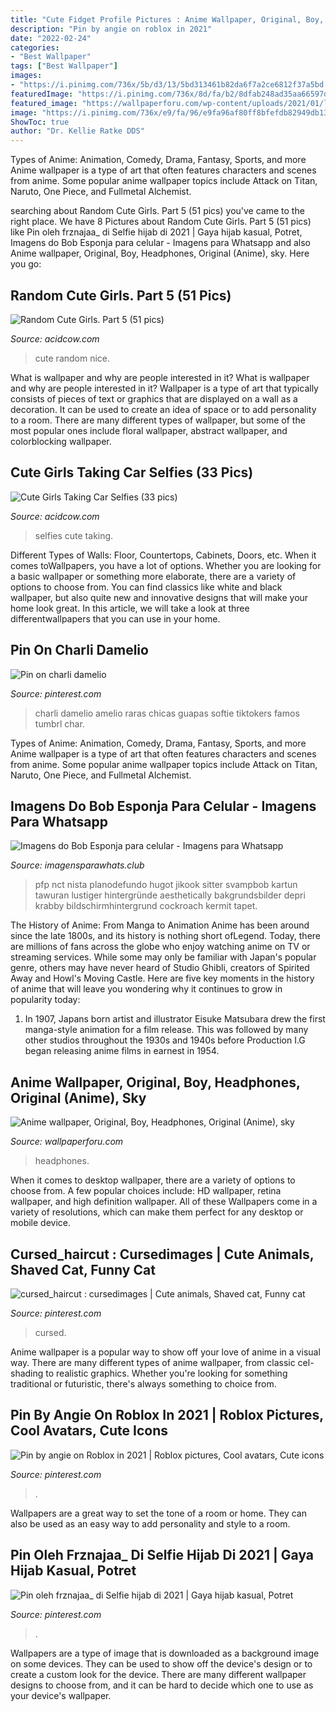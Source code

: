 ```yaml
---
title: "Cute Fidget Profile Pictures : Anime Wallpaper, Original, Boy, Headphones, Original (anime), Sky"
description: "Pin by angie on roblox in 2021"
date: "2022-02-24"
categories:
- "Best Wallpaper"
tags: ["Best Wallpaper"]
images:
- "https://i.pinimg.com/736x/5b/d3/13/5bd313461b82da6f7a2ce6812f37a5bd.jpg"
featuredImage: "https://i.pinimg.com/736x/8d/fa/b2/8dfab248ad35aa66597d7cb44632875e.jpg"
featured_image: "https://wallpaperforu.com/wp-content/uploads/2021/01/lofi-wallpaper-210106233211421280x1280.jpg"
image: "https://i.pinimg.com/736x/e9/fa/96/e9fa96af80ff8bfefdb82949db13162e.jpg"
ShowToc: true
author: "Dr. Kellie Ratke DDS"
---
```



Types of Anime: Animation, Comedy, Drama, Fantasy, Sports, and more
Anime wallpaper is a type of art that often features characters and scenes from anime. Some popular anime wallpaper topics include Attack on Titan, Naruto, One Piece, and Fullmetal Alchemist.

	

		
searching about Random Cute Girls. Part 5 (51 pics) you've came to the right place. We have 8 Pictures about Random Cute Girls. Part 5 (51 pics) like Pin oleh frznajaa_ di Selfie hijab di 2021 | Gaya hijab kasual, Potret, Imagens do Bob Esponja para celular - Imagens para Whatsapp and also Anime wallpaper, Original, Boy, Headphones, Original (Anime), sky. Here you go:
		
    
## Random Cute Girls. Part 5 (51 Pics)

<img loading=lazy src="https://cdn.acidcow.com/pics/20130305/nice_girls_38.jpg" onerror="this.onerror=null;this.src='https://tse3.mm.bing.net/th?id=OIP.jT_uCEIPOxJfRmoKprglVQHaJ4&amp;pid=15.1';" alt="Random Cute Girls. Part 5 (51 pics)">

_Source: acidcow.com_

>cute random nice. 

	

What is wallpaper and why are people interested in it?
What is wallpaper and why are people interested in it?
Wallpaper is a type of art that typically consists of pieces of text or graphics that are displayed on a wall as a decoration. It can be used to create an idea of space or to add personality to a room. There are many different types of wallpaper, but some of the most popular ones include floral wallpaper, abstract wallpaper, and colorblocking wallpaper.

    
## Cute Girls Taking Car Selfies (33 Pics)

<img loading=lazy src="https://cdn.acidcow.com/pics/20171004/cute_girls_taking_car_selfies_33.jpg" onerror="this.onerror=null;this.src='https://tse1.mm.bing.net/th?id=OIP.VSmkOlLTNGrHDpVieml7LgHaNK&amp;pid=15.1';" alt="Cute Girls Taking Car Selfies (33 pics)">

_Source: acidcow.com_

>selfies cute taking. 

	

Different Types of Walls: Floor, Countertops, Cabinets, Doors, etc.
When it comes toWallpapers, you have a lot of options. Whether you are looking for a basic wallpaper or something more elaborate, there are a variety of options to choose from. You can find classics like white and black wallpaper, but also quite new and innovative designs that will make your home look great. In this article, we will take a look at three differentwallpapers that you can use in your home.

    
## Pin On Charli Damelio

<img loading=lazy src="https://i.pinimg.com/736x/e9/fa/96/e9fa96af80ff8bfefdb82949db13162e.jpg" onerror="this.onerror=null;this.src='https://tse4.mm.bing.net/th?id=OIP.waBzX531iqS2tBQDyAn2RgHaNK&amp;pid=15.1';" alt="Pin on charli damelio">

_Source: pinterest.com_

>charli damelio amelio raras chicas guapas softie tiktokers famos tumbrl char. 

	

Types of Anime: Animation, Comedy, Drama, Fantasy, Sports, and more
Anime wallpaper is a type of art that often features characters and scenes from anime. Some popular anime wallpaper topics include Attack on Titan, Naruto, One Piece, and Fullmetal Alchemist.

    
## Imagens Do Bob Esponja Para Celular - Imagens Para Whatsapp

<img loading=lazy src="https://www.imagensparawhats.club/wp-content/uploads/2019/09/imagens-do-bob-esponja-5.jpg" onerror="this.onerror=null;this.src='https://tse2.mm.bing.net/th?id=OIP.osfyZC7ZOMtoJ47ZKQgXDwAAAA&amp;pid=15.1';" alt="Imagens do Bob Esponja para celular - Imagens para Whatsapp">

_Source: imagensparawhats.club_

>pfp nct nista planodefundo hugot jikook sitter svampbob kartun tawuran lustiger hintergründe aesthetically bakgrundsbilder depri krabby bildschirmhintergrund cockroach kermit tapet. 

	

The History of Anime: From Manga to Animation
Anime has been around since the late 1800s, and its history is nothing short ofLegend. Today, there are millions of fans across the globe who enjoy watching anime on TV or streaming services. While some may only be familiar with Japan's popular genre, others may have never heard of Studio Ghibli, creators of Spirited Away and Howl's Moving Castle. Here are five key moments in the history of anime that will leave you wondering why it continues to grow in popularity today:
1) In 1907, Japans born artist and illustrator Eisuke Matsubara drew the first manga-style animation for a film release. This was followed by many other studios throughout the 1930s and 1940s before Production I.G began releasing anime films in earnest in 1954.

    
## Anime Wallpaper, Original, Boy, Headphones, Original (Anime), Sky

<img loading=lazy src="https://wallpaperforu.com/wp-content/uploads/2021/01/lofi-wallpaper-210106233211421280x1280.jpg" onerror="this.onerror=null;this.src='https://tse3.mm.bing.net/th?id=OIP.2ODUrsx0-2bOE2nJIGWBJwHaHa&amp;pid=15.1';" alt="Anime wallpaper, Original, Boy, Headphones, Original (Anime), sky">

_Source: wallpaperforu.com_

>headphones. 

	

When it comes to desktop wallpaper, there are a variety of options to choose from. A few popular choices include: HD wallpaper, retina wallpaper, and high definition wallpaper. All of these Wallpapers come in a variety of resolutions, which can make them perfect for any desktop or mobile device. 

    
## Cursed_haircut : Cursedimages | Cute Animals, Shaved Cat, Funny Cat

<img loading=lazy src="https://i.pinimg.com/736x/8d/fa/b2/8dfab248ad35aa66597d7cb44632875e.jpg" onerror="this.onerror=null;this.src='https://tse2.mm.bing.net/th?id=OIP.MQg588S5phGobSPZoRXXlwHaJ9&amp;pid=15.1';" alt="cursed_haircut : cursedimages | Cute animals, Shaved cat, Funny cat">

_Source: pinterest.com_

>cursed. 

	

Anime wallpaper is a popular way to show off your love of anime in a visual way. There are many different types of anime wallpaper, from classic cel-shading to realistic graphics. Whether you're looking for something traditional or futuristic, there's always something to choice from.

    
## Pin By Angie On Roblox In 2021 | Roblox Pictures, Cool Avatars, Cute Icons

<img loading=lazy src="https://i.pinimg.com/736x/5b/d3/13/5bd313461b82da6f7a2ce6812f37a5bd.jpg" onerror="this.onerror=null;this.src='https://tse1.mm.bing.net/th?id=OIP.x77ys5x7Pf4U9anZAew5VgHaLT&amp;pid=15.1';" alt="Pin by angie on Roblox in 2021 | Roblox pictures, Cool avatars, Cute icons">

_Source: pinterest.com_

>. 

	

Wallpapers are a great way to set the tone of a room or home. They can also be used as an easy way to add personality and style to a room.

    
## Pin Oleh Frznajaa_ Di Selfie Hijab Di 2021 | Gaya Hijab Kasual, Potret

<img loading=lazy src="https://i.pinimg.com/736x/46/76/03/467603a6780d6450dbc66f27edefbaf3.jpg" onerror="this.onerror=null;this.src='https://tse1.mm.bing.net/th?id=OIP.AKLTY-2XZ_lIPAQP1nx1jwHaNK&amp;pid=15.1';" alt="Pin oleh frznajaa_ di Selfie hijab di 2021 | Gaya hijab kasual, Potret">

_Source: pinterest.com_

>. 

	

Wallpapers are a type of image that is downloaded as a background image on some devices. They can be used to show off the device's design or to create a custom look for the device. There are many different wallpaper designs to choose from, and it can be hard to decide which one to use as your device's wallpaper.

